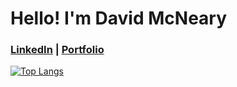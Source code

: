 # Hello! I'm David McNeary

### [LinkedIn](https://www.linkedin.com/in/davidmcneary) | [Portfolio](https://mcneary.tech)

[![Top Langs](https://github-readme-stats.vercel.app/api/top-langs/?username=dmcneary&layout=compact&text_color=FFFFFF&bg_color=0F2027,203A43,2C5364&show_icons=true)](https://github.com/anuraghazra/github-readme-stats)
<!--
**dmcneary/dmcneary** is a ✨ _special_ ✨ repository because its `README.md` (this file) appears on your GitHub profile.

Here are some ideas to get you started:

- 🔭 I’m currently working on ...
- 🌱 I’m currently learning ...
- 👯 I’m looking to collaborate on ...
- 🤔 I’m looking for help with ...
- 💬 Ask me about ...
- 📫 How to reach me: ...
- 😄 Pronouns: ...
- ⚡ Fun fact: ...
-->
